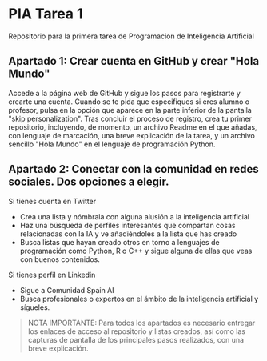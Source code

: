 # PIA Tarea 1

Repositorio para la primera tarea de Programacion de Inteligencia Artificial

## Apartado 1: Crear cuenta en GitHub y crear "Hola Mundo"

Accede a la página web de GitHub y sigue los pasos para registrarte y crearte una cuenta. Cuando se te pida que especifiques si eres alumno o profesor, pulsa en la opción que aparece en la parte inferior de la pantalla "skip personalization". Tras concluir el proceso de registro, crea tu primer repositorio, incluyendo, de momento, un archivo Readme en el que añadas, con lenguaje de marcación, una breve explicación de la tarea, y un archivo sencillo "Hola Mundo" en el lenguaje de programación Python. 


## Apartado 2: Conectar con la comunidad en redes sociales. Dos opciones a elegir.

Si tienes cuenta en Twitter

* Crea una lista y nómbrala con alguna alusión a la inteligencia artificial
* Haz una búsqueda de perfiles interesantes que compartan cosas relacionadas con la IA y ve añadiéndoles a la lista que has creado
* Busca listas que hayan creado otros en torno a lenguajes de programación como Python, R o C++ y sigue alguna de ellas que veas con buenos contenidos. 

Si tienes perfil en Linkedin

* Sigue a Comunidad Spain AI
* Busca profesionales o expertos en el ámbito de la inteligencia artificial y sígueles.

> NOTA IMPORTANTE: Para todos los apartados es necesario entregar los enlaces de acceso al repositorio y listas creados, así como las capturas de pantalla de los principales pasos realizados, con una breve explicación. 
